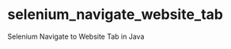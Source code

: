 selenium_navigate_website_tab
=============================

Selenium Navigate to Website Tab in Java
